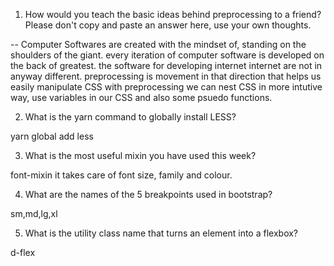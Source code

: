 1. How would you teach the basic ideas behind preprocessing to a friend?  Please don't copy and paste an answer here, use your own thoughts.

-- Computer Softwares are created with the mindset of, standing on the shoulders of the giant. every iteration of computer software is developed on the back of greatest. the software for developing internet internet are not in anyway different. preprocessing is movement in that direction that helps us easily manipulate CSS with preprocessing we can nest CSS in more intutive way, use variables in our CSS and also some psuedo functions.

2. What is the yarn command to globally install LESS?

yarn global add less

3. What is the most useful mixin you have used this week?

font-mixin it takes care of font size, family and colour.


4. What are the names of the 5 breakpoints used in bootstrap?

sm,md,lg,xl

5. What is the utility class name that turns an element into a flexbox?

d-flex 
